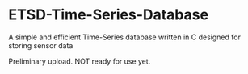 # ETSD-Time-Series-Database
A simple and efficient Time-Series database written in C designed for storing sensor data

Preliminary upload.  NOT ready for use yet.

